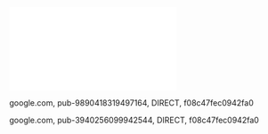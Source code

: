 ![](app-ads.txt)

google.com, pub-9890418319497164, DIRECT, f08c47fec0942fa0

google.com, pub-3940256099942544, DIRECT, f08c47fec0942fa0
